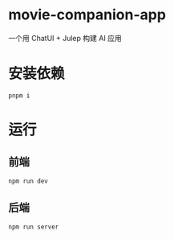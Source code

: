 # movie-companion-app

一个用 ChatUI + Julep 构建 AI 应用

# 安装依赖

`pnpm i`

# 运行

## 前端
`npm run dev`

## 后端
`npm run server`